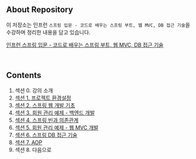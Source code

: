 ## About Repository

이 저장소는 인프런 `스프링 입문 - 코드로 배우는 스프링 부트, 웹 MVC, DB 접근 기술`을 수강하며 정리한 내용을 담고 있습니다.
 
[인프런 스프링 입문 - 코드로 배우는 스프링 부트, 웹 MVC, DB 접근 기술](https://inf.run/DyXZ)

<br />

## Contents
1. 섹션 0. 강의 소개
2. [섹션 1. 프로젝트 환경설정](https://distinct-bulb-c95.notion.site/1-643b04ad78214d479f5c8759007e5a50)
3. [섹션 2. 스프링 웹 개발 기초](https://distinct-bulb-c95.notion.site/2-3380baa31f6e40179afdcb8a1944eec1)
4. [섹션 3. 회원 관리 예제 - 백엔드 개발](https://distinct-bulb-c95.notion.site/3-d260e5a00b0741efa6ebea986411c903)
5. [섹션 4. 스프링 빈과 의존관계](https://distinct-bulb-c95.notion.site/4-6b909e5cb28d4089a951e3753a3f4148)
6. [섹션 5. 회원 관리 예제 - 웹 MVC 개발](https://distinct-bulb-c95.notion.site/5-MVC-3106c7fc5d6048e1b54e25dd5789ce2a)
7. [섹션 6. 스프링 DB 접근 기술](https://distinct-bulb-c95.notion.site/6-DB-3e28c2026034417f8b948a6e82c14d74)
8. [섹션 7. AOP](https://distinct-bulb-c95.notion.site/7-AOP-196614c5e2264bd9a6dd6727a9836b2d)
9. 섹션 8. 다음으로
